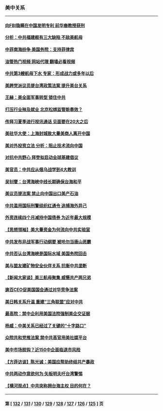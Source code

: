 ### 美中关系
---
#### [向FBI隐瞒在中国发明专利 前华裔教授获刑](../../pages/nf1412576/n13761839.md?06180445) 
#### [分析：中共福建舰有三大缺陷 不敌美航母](../../pages/nf1412576/n13761846.md?06180445) 
#### [中菲南海纷争 美国务院：支持菲律宾](../../pages/nf1412576/n13761795.md?06180445) 
#### [油管热门视频 网站代理 翻墙必看视频](http://209.222.30.114:81/youtube.html?06180445)
#### [中共第3艘航母下水 专家：形成战力或多年以后](../../pages/nf1412576/n13761788.md?06180445) 
#### [美跨党派议员提台湾政策法案 提升美台关系](../../pages/nf1412576/n13761597.md?06180445) 
#### [王赫：美全面军事转型 锁住中共](../../pages/nf1412576/n13761307.md?06180445) 
#### [打压行业殃及就业 北京松绑监管能奏效？](../../pages/nf1412576/n13761130.md?06180445) 
#### [传拜习夏季进行视讯通话 见面要在20大之后](../../pages/nf1412576/n13761110.md?06180445) 
#### [美驻华大使：上海封城致大量美商人离开中国](../../pages/nf1412576/n13761148.md?06180445) 
#### [美对外投资立法 分析：阻止技术流向中国](../../pages/nf1412576/n13761103.md?06180445) 
#### [对抗中共野心 拜登拟启动全球基建倡议](../../pages/nf1412576/n13761108.md?06180445) 
#### [美官员：中共应从俄乌战学到4大教训](../../pages/nf1412576/n13760917.md?06180445) 
#### [吴钊燮：台湾海峡中线长期确保台海和平](../../pages/nf1412576/n13760922.md?06180445) 
#### [美议员提法案 禁止向中国出口美产石油](../../pages/nf1412576/n13760641.md?06180445) 
#### [中共滥用国际刑警组织红通令 追捕海外异己](../../pages/nf1412576/n13760626.md?06180445) 
#### [外资连续四个月减持中国债券 为近年最大规模](../../pages/nf1412576/n13760407.md?06180445) 
#### [【思想领袖】美大量资金为何流向中共实验室](../../pages/nf1412576/n13740268.md?06180445) 
#### [中共发布非战军事行动纲要 被呛勿当唐山恶霸](../../pages/nf1412576/n13760399.md?06180445) 
#### [中共否认台湾海峡是国际水域 美国务院回击](../../pages/nf1412576/n13760335.md?06180445) 
#### [美与盟友建矿物安全伙伴关系 抗衡中共垄断](../../pages/nf1412576/n13760282.md?06180445) 
#### [【新闻大家谈】美三航母聚集 威慑共产两兄弟](../../pages/nf1412576/n13759838.md?06180445) 
#### [逾百CEO促美国国会通过对华竞争法案](../../pages/nf1412576/n13760158.md?06180445) 
#### [美日韩关系升温 重建“三角联盟”应对中共](../../pages/nf1412576/n13760016.md?06180445) 
#### [最高院：禁中企利用美国法院强制美企交证据](../../pages/nf1412576/n13759827.md?06180445) 
#### [杨威：中美关系已经过了关键的“十字路口”](../../pages/nf1412576/n13759798.md?06180445) 
#### [众院共和党推法案 禁中共高官用美社媒平台](../../pages/nf1412576/n13759773.md?06180445) 
#### [美中市场脱钩？近150中企面临退市风险](../../pages/nf1412576/n13759737.md?06180445) 
#### [【方菲访谈】陈光诚：美国应帮助终结共产暴政](../../pages/nf1412576/n13759521.md?06180445) 
#### [中共两动作意欲何为 矢板明夫吁台湾警惕](../../pages/nf1412576/n13759675.md?06180445) 
#### [【横河观点】中共突称拥台海主权 目的何在？](../../pages/nf1412576/n13759690.md?06180445) 

---
#### 第 [ [132](./132.md?06180445) / [131](./131.md?06180445) / [130](./130.md?06180445) / [129](./129.md?06180445) / [128](./128.md?06180445) / [127](./127.md?06180445) / [126](./126.md?06180445) / [125](./125.md?06180445) ] 页
